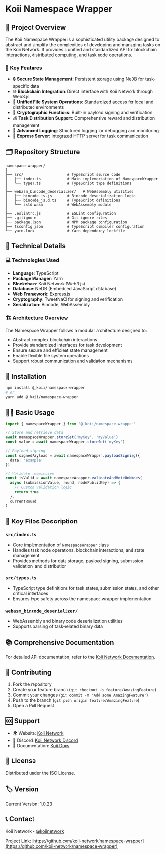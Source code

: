 # Koii Namespace Wrapper

## 📝 Project Overview

The Koii Namespace Wrapper is a sophisticated utility package designed to abstract and simplify the complexities of developing and managing tasks on the Koii Network. It provides a unified and standardized API for blockchain interactions, distributed computing, and task node operations.

### 🌟 Key Features

- 🔒 **Secure State Management**: Persistent storage using NeDB for task-specific data
- 🌐 **Blockchain Integration**: Direct interface with Koii Network through Web3.js
- 📂 **Unified File System Operations**: Standardized access for local and distributed environments
- 🔐 **Cryptographic Functions**: Built-in payload signing and verification
- 💰 **Task Distribution Support**: Comprehensive reward and distribution management
- 📝 **Advanced Logging**: Structured logging for debugging and monitoring
- 🚀 **Express Server**: Integrated HTTP server for task communication

## 🗂️ Repository Structure

```
namespace-wrapper/
│
├── src/                    # TypeScript source code
│   ├── index.ts            # Main implementation of NamespaceWrapper
│   └── types.ts            # TypeScript type definitions
│
├── webasm_bincode_deserializer/   # WebAssembly utilities
│   ├── bincode_js.js       # Bincode deserialization logic
│   ├── bincode_js.d.ts     # TypeScript definitions
│   └── zstd.wasm           # WebAssembly module
│
├── .eslintrc.js            # ESLint configuration
├── .gitignore              # Git ignore rules
├── package.json            # NPM package configuration
├── tsconfig.json           # TypeScript compiler configuration
└── yarn.lock               # Yarn dependency lockfile
```

## 🔧 Technical Details

### 💻 Technologies Used

- **Language**: TypeScript
- **Package Manager**: Yarn
- **Blockchain**: Koii Network (Web3.js)
- **Database**: NeDB (Embedded JavaScript database)
- **Web Framework**: Express.js
- **Cryptography**: TweetNaCl for signing and verification
- **Serialization**: Bincode, WebAssembly

### 🏗️ Architecture Overview

The Namespace Wrapper follows a modular architecture designed to:
- Abstract complex blockchain interactions
- Provide standardized interfaces for task development
- Ensure secure and efficient state management
- Enable flexible file system operations
- Support robust communication and validation mechanisms

## 🚀 Installation

```bash
npm install @_koii/namespace-wrapper
# or
yarn add @_koii/namespace-wrapper
```

## 🧑‍💻 Basic Usage

```typescript
import { namespaceWrapper } from '@_koii/namespace-wrapper'

// Store and retrieve data
await namespaceWrapper.storeSet('myKey', 'myValue')
const value = await namespaceWrapper.storeGet('myKey')

// Payload signing
const signedPayload = await namespaceWrapper.payloadSigning({
  data: 'example'
})

// Validate submission
const isValid = await namespaceWrapper.validateAndVoteOnNodes(
  async (submissionValue, round, nodePublicKey) => {
    // Custom validation logic
    return true
  },
  currentRound
)
```

## 📁 Key Files Description

### `src/index.ts`
- Core implementation of `NamespaceWrapper` class
- Handles task node operations, blockchain interactions, and state management
- Provides methods for data storage, payload signing, submission validation, and distribution

### `src/types.ts`
- TypeScript type definitions for task states, submission states, and other critical interfaces
- Ensures type safety across the namespace wrapper implementation

### `webasm_bincode_deserializer/`
- WebAssembly and binary code deserialization utilities
- Supports parsing of task-related binary data

## 📚 Comprehensive Documentation

For detailed API documentation, refer to the [Koii Network Documentation](https://www.koii.network/docs/develop/write-a-koii-task/namespace-wrapper/the-namespace-object).

## 🤝 Contributing

1. Fork the repository
2. Create your feature branch (`git checkout -b feature/AmazingFeature`)
3. Commit your changes (`git commit -m 'Add some AmazingFeature'`)
4. Push to the branch (`git push origin feature/AmazingFeature`)
5. Open a Pull Request

## 🆘 Support

- 🌍 Website: [Koii Network](https://www.koii.network)
- 💬 Discord: [Koii Network Discord](https://discord.com/invite/koii-network)
- 📄 Documentation: [Koii Docs](https://docs.koii.network)

## 📜 License

Distributed under the ISC License.

## 🏷️ Version

Current Version: 1.0.23

## 📞 Contact

Koii Network - [@koiinetwork](https://twitter.com/koiinetwork)

Project Link: [https://github.com/koii-network/namespace-wrapper](https://github.com/koii-network/namespace-wrapper)